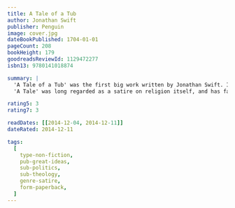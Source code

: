 ```yaml
---
title: A Tale of a Tub
author: Jonathan Swift
publisher: Penguin
image: cover.jpg
dateBookPublished: 1704-01-01
pageCount: 208
bookHeight: 179
goodreadsReviewId: 1129472277
isbn13: 9780141018874

summary: |
  'A Tale of a Tub' was the first big work written by Jonathan Swift. It is arguably his most difficult satire, and perhaps his most masterly. The Tale is a prose parody which is divided into sections of "digression" and a "tale" of three brothers, each representing one of the main branches of western Christianity. Composed between 1694 and 1697, it was eventually published in 1704.
  'A Tale' was long regarded as a satire on religion itself, and has famously been attacked for that, starting with William Wotton. The "tale" presents a consistent satire of religious excess, while the digressions are a series of parodies of contemporary writing in literature, politics, theology, Biblical exegesis, and medicine. The overarching parody is of enthusiasm, pride, and credulity. At the time it was written, politics and religion were still linked very closely in England, and the religious and political aspects of the satire can often hardly be separated.

rating5: 3
rating7: 3

readDates: [[2014-12-04, 2014-12-11]]
dateRated: 2014-12-11

tags:
  [
    type-non-fiction,
    pub-great-ideas,
    sub-politics,
    sub-theology,
    genre-satire,
    form-paperback,
  ]
---
```

